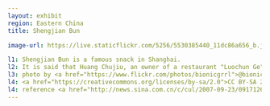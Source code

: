 ```yaml
---
layout: exhibit
region: Eastern China
title: Shengjian Bun

image-url: https://live.staticflickr.com/5256/5530385440_11dc86a656_b.jpg

l1: Shengjian Bun is a famous snack in Shanghai.
l2: It is said that Huang Chujiu, an owner of a restaurant "Luochun Ge" in 1920s in Shanghai, hired the cook who was good at making Shengjian Bun from another small snack booth and made it famous. 
l3: photo by <a href="https://www.flickr.com/photos/bionicgrrl">@bionicgrrrl</a> at Flickr
l4: <a href="https://creativecommons.org/licenses/by-sa/2.0">CC BY-SA 2.0</a>
l4: reference <a href="http://news.sina.com.cn/c/cul/2007-09-23/091712618668s.shtml">沈嘉禄(Shen, J.), 2007.《老上海的味道》(Laoshanghai de weidao/The Flavour of Old Shanghai)</a>
---
```

